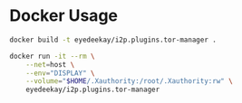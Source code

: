 Docker Usage
============

```sh
docker build -t eyedeekay/i2p.plugins.tor-manager .
```

```sh
docker run -it --rm \
    --net=host \
    --env="DISPLAY" \
    --volume="$HOME/.Xauthority:/root/.Xauthority:rw" \
    eyedeekay/i2p.plugins.tor-manager
```

